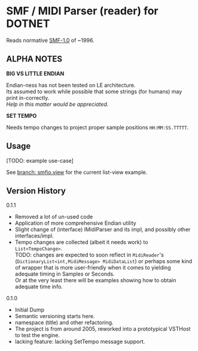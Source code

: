 
SMF / MIDI Parser (reader) for DOTNET
=========================================
Reads normative [SMF-1.0] of ~1996.

[SMF-1.0]: https://www.midi.org/specifications/item/the-midi-1-0-specification

ALPHA NOTES
----------------

**BIG VS LITTLE ENDIAN**

Endian-ness has not been tested on LE architecture.  
Its assumed to work while possible that some strings (for humans)
may print in-correctly.  
*Help in this matter would be appreciated.*

**SET TEMPO**

Needs tempo changes to project proper sample positions `HH:MM:SS.TTTTT`.

Usage
------

[TODO: example use-case]

See [branch: smfio.view](https://github.com/tfwio/smfio/tree/smfio.view) for
the current list-view example.

Version History
------------------

0.1.1

- Removed a lot of un-used code
- Application of more comprehensive Endian utility
- Slight change of (interface) IMidiParser and its impl,
  and possibly other interfaces/impl.
- Tempo changes are collected (albeit it needs work)
  to `List<TempoChange>`.  
  TODO: changes are expected to soon reflect in `MidiReader`'s
  (`DictionaryList<int,MidiMessage> MidiDataList`)
  or perhaps some kind of wrapper that is more
  user-friendly when it comes to yielding adequate
  timing in Samples or Seconds.  
  Or at the very least there will be examples
  showing how to obtain adequate time info.

0.1.0

- Initial Dump
- Semantic versioning starts here.
- namespace (title) and other refactoring.
- The project is from around 2005, reworked
  into a prototypical VSTHost to test the engine.
- lacking feature: lacking SetTempo message support.

<!-- See or checkout branch: [smfio.view] for the current example scenario -->

<!--

allowing for manual handling of such as the following scenarios.

### MIDI Format Version

- MIDI Format 0:
    - Single track contains all meta and messages.
- MIDI Format 1:
    - One or more tracks
    - Timings work the same as Format 0.
- MIDI Format 2:
    - One or more tracks.
    - A collection of different songs.
-->
